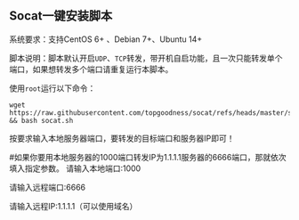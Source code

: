 Socat一键安装脚本
-----------
系统要求：支持CentOS 6+ 、Debian 7+、Ubuntu 14+

脚本说明：脚本默认开启`UDP`、`TCP`转发，带开机自启功能，且一次只能转发单个端口，如果想转发多个端口请重复运行本脚本。

使用`root`运行以下命令：

    wget https://raw.githubusercontent.com/topgoodness/socat/refs/heads/master/socat.sh && bash socat.sh

按要求输入本地服务器端口，要转发的目标端口和服务器IP即可！

#如果你要用本地服务器的1000端口转发IP为1.1.1.1服务器的6666端口，那就依次填入指定参数。
请输入本地端口:1000

请输入远程端口:6666

请输入远程IP:1.1.1.1（可以使用域名）
